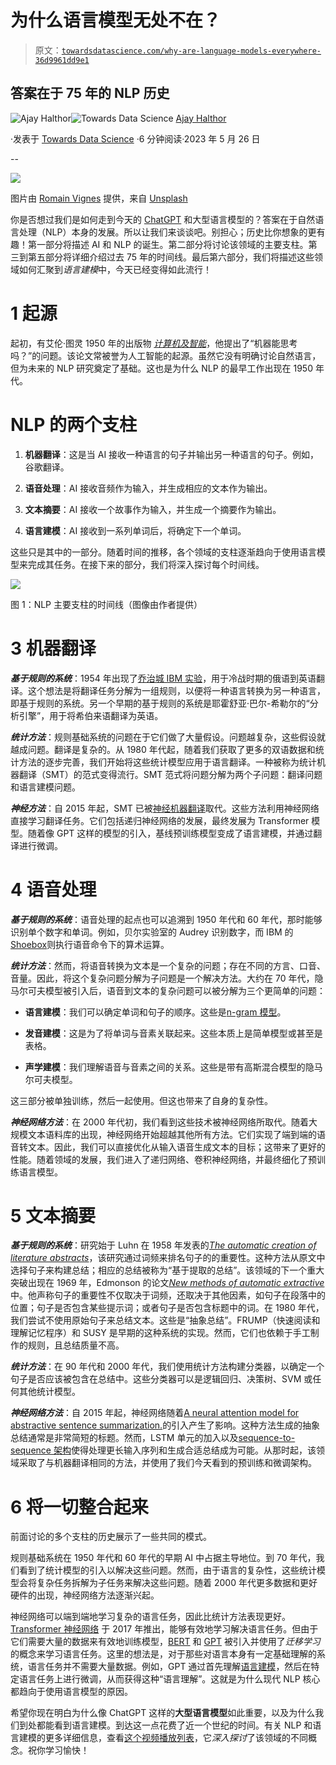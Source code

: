 # 为什么语言模型无处不在？

> 原文：[`towardsdatascience.com/why-are-language-models-everywhere-36d9961dd9e1`](https://towardsdatascience.com/why-are-language-models-everywhere-36d9961dd9e1)

## 答案在于 75 年的 NLP 历史

[](https://medium.com/@dataemporium?source=post_page-----36d9961dd9e1--------------------------------)![Ajay Halthor](https://medium.com/@dataemporium?source=post_page-----36d9961dd9e1--------------------------------)[](https://towardsdatascience.com/?source=post_page-----36d9961dd9e1--------------------------------)![Towards Data Science](https://towardsdatascience.com/?source=post_page-----36d9961dd9e1--------------------------------) [Ajay Halthor](https://medium.com/@dataemporium?source=post_page-----36d9961dd9e1--------------------------------)

·发表于 [Towards Data Science](https://towardsdatascience.com/?source=post_page-----36d9961dd9e1--------------------------------) ·6 分钟阅读·2023 年 5 月 26 日

--

![](img/fcff59340752837048b7aa666ca9d1ec.png)

图片由 [Romain Vignes](https://unsplash.com/@rvignes?utm_source=medium&utm_medium=referral) 提供，来自 [Unsplash](https://unsplash.com/?utm_source=medium&utm_medium=referral)

你是否想过我们是如何走到今天的 [ChatGPT](https://youtu.be/NpmnWgQgcsA) 和大型语言模型的？答案在于自然语言处理（NLP）本身的发展。所以让我们来谈谈吧。别担心；历史比你想象的更有趣！第一部分将描述 AI 和 NLP 的诞生。第二部分将讨论该领域的主要支柱。第三到第五部分将详细介绍过去 75 年的时间线。最后第六部分，我们将描述这些领域如何汇聚到*语言建模*中，今天已经变得如此流行！

# 1 起源

起初，有艾伦·图灵 1950 年的出版物 [*计算机及智能*](https://phil415.pbworks.com/f/TuringComputing.pdf)，他提出了“机器能思考吗？”的问题。该论文常被誉为人工智能的起源。虽然它没有明确讨论自然语言，但为未来的 NLP 研究奠定了基础。这也是为什么 NLP 的最早工作出现在 1950 年代。

# NLP 的两个支柱

1.  **机器翻译**：这是当 AI 接收一种语言的句子并输出另一种语言的句子。例如，谷歌翻译。

1.  **语音处理**：AI 接收音频作为输入，并生成相应的文本作为输出。

1.  **文本摘要**：AI 接收一个故事作为输入，并生成一个摘要作为输出。

1.  **语言建模**：AI 接收到一系列单词后，将确定下一个单词。

这些只是其中的一部分。随着时间的推移，各个领域的支柱逐渐趋向于使用语言模型来完成其任务。在接下来的部分，我们将深入探讨每个时间线。

![](img/7c8c92495d3d8d2e349e0147a8b16604.png)

图 1：NLP 主要支柱的时间线（图像由作者提供）

# 3 机器翻译

***基于规则的系统***：1954 年出现了[乔治城 IBM 实验](https://aclanthology.org/www.mt-archive.info/Garvin-1967.pdf)，用于冷战时期的俄语到英语翻译。这个想法是将翻译任务分解为一组规则，以便将一种语言转换为另一种语言，即基于规则的系统。另一个早期的基于规则的系统是耶霍舒亚·巴尔-希勒尔的“分析引擎”，用于将希伯来语翻译为英语。

***统计方法***：规则基础系统的问题在于它们做了大量假设。问题越复杂，这些假设就越成问题。翻译是复杂的。从 1980 年代起，随着我们获取了更多的双语数据和统计方法的逐步完善，我们开始将这些统计模型应用于语言翻译。一种被称为统计机器翻译（SMT）的范式变得流行。SMT 范式将问题分解为两个子问题：翻译问题和语言建模问题。

***神经方法***：自 2015 年起，SMT 已被[神经机器翻译](https://arxiv.org/pdf/1409.0473.pdf)取代。这些方法利用神经网络直接学习翻译任务。它们包括递归神经网络的发展，最终发展为 Transformer 模型。随着像 GPT 这样的模型的引入，基线预训练模型变成了语言建模，并通过翻译进行微调。

# 4 语音处理

***基于规则的系统***：语音处理的起点也可以追溯到 1950 年代和 60 年代，那时能够识别单个数字和单词。例如，贝尔实验室的 Audrey 识别数字，而 IBM 的[Shoebox](https://www.ibm.com/ibm/history/exhibits/specialprod1/specialprod1_7.html)则执行语音命令下的算术运算。

***统计方法***：然而，将语音转换为文本是一个复杂的问题；存在不同的方言、口音、音量。因此，将这个复杂问题分解为子问题是一个解决方法。大约在 70 年代，隐马尔可夫模型被引入后，语音到文本的复杂问题可以被分解为三个更简单的问题：

+   **语言建模**：我们可以确定单词和句子的顺序。这些是[n-gram 模型](https://youtu.be/cUsqFx4Sij8)。

+   **发音建模**：这是为了将单词与音素关联起来。这些本质上是简单模型或甚至是表格。

+   **声学建模**：我们理解语音与音素之间的关系。这些是带有高斯混合模型的隐马尔可夫模型。

这三部分被单独训练，然后一起使用。但这也带来了自身的复杂性。

***神经网络方法***：在 2000 年代初，我们看到这些技术被神经网络所取代。随着大规模文本语料库的出现，神经网络开始超越其他所有方法。它们实现了端到端的语音转文本。因此，我们可以直接优化从输入语音生成文本的目标；这带来了更好的性能。随着领域的发展，我们进入了递归网络、卷积神经网络，并最终细化了预训练语言模型。

# 5 文本摘要

***基于规则的系统***：研究始于 Luhn 在 1958 年发表的[*The automatic creation of literature abstracts*](https://courses.ischool.berkeley.edu/i256/f06/papers/luhn58.pdf)，该研究通过词频来排名句子的的重要性。这种方法从原文中选择句子来构建总结；相应的总结被称为“基于提取的总结”。该领域的下一个重大突破出现在 1969 年，Edmonson 的论文[*New methods of automatic extractive*](https://www.semanticscholar.org/paper/New-Methods-in-Automatic-Extracting-Edmundson/3c493143e49ef3304e85222c16c1cfde2b058dd9)中。他声称句子的重要性不仅取决于词频，还取决于其他因素，如句子在段落中的位置；句子是否包含某些提示词；或者句子是否包含标题中的词。在 1980 年代，我们尝试不使用原始句子来总结文本。这些是“抽象总结”。FRUMP（快速阅读和理解记忆程序）和 SUSY 是早期的这种系统的实现。然而，它们也依赖于手工制作的规则，且总结质量不高。

***统计方法***：在 90 年代和 2000 年代，我们使用统计方法构建分类器，以确定一个句子是否应该被包含在总结中。这些分类器可以是逻辑回归、决策树、SVM 或任何其他统计模型。

***神经网络方法***：自 2015 年起，神经网络随着[A neural attention model for abstractive sentence summarization.](https://arxiv.org/abs/1509.00685)的引入产生了影响。这种方法生成的抽象总结通常是非常简短的标题。然而，LSTM 单元的加入以及[sequence-to-sequence 架构](https://arxiv.org/abs/1804.05685)使得处理更长输入序列和生成合适总结成为可能。从那时起，该领域采取了与机器翻译相同的方法，并使用了我们今天看到的预训练和微调架构。

# 6 将一切整合起来

前面讨论的多个支柱的历史展示了一些共同的模式。

规则基础系统在 1950 年代和 60 年代的早期 AI 中占据主导地位。到 70 年代，我们看到了统计模型的引入以解决这些问题。然而，由于语言的复杂性，这些统计模型会将复杂任务拆解为子任务来解决这些问题。随着 2000 年代更多数据和更好硬件的出现，神经网络方法逐渐兴起。

神经网络可以端到端地学习复杂的语言任务，因此比统计方法表现更好。[Transformer 神经网络](https://youtu.be/TQQlZhbC5ps) 于 2017 年推出，能够有效地学习解决语言任务。但由于它们需要大量的数据来有效地训练模型，[BERT](https://youtu.be/xI0HHN5XKDo) 和 [GPT](https://youtu.be/3IweGfgytgY) 被引入并使用了*迁移学习*的概念来学习语言任务。这里的想法是，对于那些对语言本身有一定基础理解的系统，语言任务并不需要大量数据。例如，GPT 通过首先理解[语言建模](https://youtu.be/cUsqFx4Sij8)，然后在特定语言任务上进行微调，从而获得这种“语言理解”。这就是为什么现代 NLP 核心都趋向于使用语言模型的原因。

希望你现在明白为什么像 ChatGPT 这样的**大型语言模型**如此重要，以及为什么我们到处都能看到语言建模。到达这一点花费了近一个世纪的时间。有关 NLP 和语言建模的更多详细信息，查看[这个视频播放列表](https://www.youtube.com/playlist?list=PLTl9hO2Oobd_bzXUpzKMKA3liq2kj6LfE)，它*深入探讨*了该领域的不同概念。祝你学习愉快！
